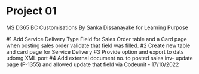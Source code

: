 # Project 01
MS D365 BC Customisations By Sanka Dissanayake for Learning Purpose

#1 Add Service Delivery Type Field for Sales Order table and a Card page when posting sales order validate that field was filled.
#2 Create new table and card page for Service Delivery
#3 Provide option and export to dats udomg XML port
#4 Add external document no. to  posted sales inv- update page (P-1355) and allowed update that field via Codeunit - 17/10/2022

